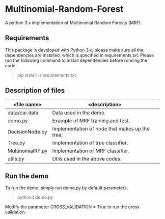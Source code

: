 # Multinomial-Random-Forest
A python 3.x implementation of Multinomial Random Forests (MRF).

## Requirements
This package is developed with Python 3.x, please make sure all the dependencies are installed, 
which is specified in requirements.txt. Please run the following command to install dependencies before running the code:
> pip install -r requirements.txt.


## Description of files

|    \<file name\>     |            \<description\>                    |
|--------------------|---------------------------------------------|
|   data/car.data    | Data used in the demo.                      |
|      demo.py       | Example of MRF training and test.           |
|   DecisionNode.py  | Implementation of node that makes up the tree.    | 
|      Tree.py       | Implementation of tree classifier.               |
|  MultinomialRF.py  | Implementation of MRF classifier.                |
|     utils.py       | Utils used in the above codes.              |
 
## Run the demo

To run the demo, simply run demo.py by default parameters. 

> python3 demo.py

Modify the parameter CROSS_VALIDATION = True to run the cross validation.
